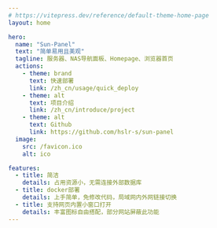 ```yaml
---
# https://vitepress.dev/reference/default-theme-home-page
layout: home

hero:
  name: "Sun-Panel"
  text: "简单易用且美观"
  tagline: 服务器、NAS导航面板、Homepage、浏览器首页
  actions:
    - theme: brand
      text: 快速部署
      link: /zh_cn/usage/quick_deploy
    - theme: alt
      text: 项目介绍
      link: /zh_cn/introduce/project
    - theme: alt
      text: Github
      link: https://github.com/hslr-s/sun-panel
  image:
    src: /favicon.ico
    alt: ico

features:
  - title: 简洁
    details: 占用资源小，无需连接外部数据库
  - title: docker部署
    details: 上手简单，免修改代码，局域网内外网链接切换
  - title: 支持网页内置小窗口打开
    details: 丰富图标自由搭配，部分网站屏蔽此功能
---
```




<style>
:root {
  --vp-home-hero-name-color: transparent;
  --vp-home-hero-name-background: -webkit-linear-gradient(120deg, #bd34fe 30%, #41d1ff);

  /* --vp-home-hero-image-background-image: linear-gradient(-45deg, #41d1ff 10%, #bd34fe 10%); */
  --vp-home-hero-image-filter: blur(40px);
}

@media (min-width: 640px) {
  :root {
    --vp-home-hero-image-filter: blur(56px);
  }
}

@media (min-width: 960px) {
  :root {
    --vp-home-hero-image-filter: blur(72px);
  }
}
</style>
